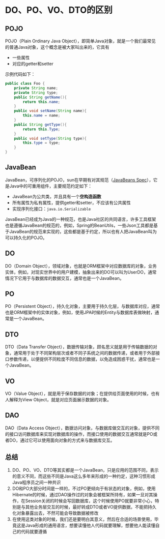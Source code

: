 # DO、PO、VO、DTO的区别

## POJO

POJO（Plain Ordinary Java Object），即简单Java对象，就是一个我们最常见的普通Java对象，这个概念是被大家叫出来的，它具有

+ 一些属性
+ 对应的getter和setter

示例代码如下：

```java
public class Foo {
    private String name;
    private String type;
    public String getName(){
        return this.name;
    }
    public void setName(String name){
        this.name = name;
    }
    public String getType(){
        return this.Type;
    }
    public void setType(String type){
        this.type = type;
    }
}
```

## JavaBean

JavaBean，可序列化的POJO，sun在早期有对其规范（[JavaBeans Spec](https://www.oracle.com/technetwork/java/javase/documentation/spec-136004.html)），它是Java中的可重用组件，主要规范约定如下：

- JavaBean为公共类，并且具有一个**空构造函数**
- 所有属性为私有属性，提供getter和setter，不应该有公共属性
- 实现序列化接口：`java.io.Serializable`

JavaBean已经成为Java的一种规范，也是Java社区的共同语言，许多工具框架也是遵循JavaBean的规范的，例如，Spring的BeanUtils，一些Json工具都是基于JavaBean的规范来实现的，这些都是基于约定，所以也有人把JavaBean叫为可以持久化的POJO。

## DO

DO（Domain Object），领域对象，也就是ORM框架中对应数据库的对象，业务实体，例如，对现实世界中的用户建模，抽象出来的DO可以叫为UserDO，通常情况下它用于与数据库的数据交互，通常也是一个JavaBean。

## PO

PO（Persistent Object），持久化对象，主要用于持久化层，与数据库对应，通常也是ORM框架中的实体对象，例如，使用JPA时候的Entity与数据库表做映射，通常是一个JavaBean。

## DTO

DTO（Data Transfer Object），数据传输对象，顾名思义就是用于传输数据的对象，通常用于处于不同架构层次或者不同子系统之间的数据传递，或者用于外部接口参数传递，以便提供不同粒度不同信息的数据，以免造成困惑干扰，通常也是一个JavaBean。

## VO

VO（Value Object），就是用于保存数据的对象；在提供给页面使用的时候，也有人解释为View Object，就是对应页面展示数据的对象。

## DAO

DAO（Data Access Object），数据访问对象，与数据库做交互的对象，提供不同的接口访问数据库来实现对数据库的操作，而接口使用的数据交互通常就是PO或者DO，通过它可以使用面向对象的方式来与数据库交互。

## 总结

1. DO、PO、VO、DTO等其实都是一个JavaBean，只是应用的范围不同，表示的意义不同，而这些不同是Java这么多年来形成的一种约定，这种习惯形成Java程序员之间一种共识
2. DO和PO大部分时间是一样的，不过PO更倾向于有状态的对象，例如，使用Hibernate的时候，通过DAO操作过的对象会被框架所持有，如果一旦对其操作，在Session关闭的时候会写回数据库，这个时候使用PO就要非常小心，特别是与其他业务层交互的时候，最好转成DTO或者VO提供数据，不能把持久化对象暴露出去，不然可能会导致数据被修改
3. 在使用这类对象的时候，我们还是要明白其意义，然后在合适的场景使用，毕竟这是Java形成的通用语言，想要读懂他人代码就要理解，想要他人能读懂自己的代码就要遵循